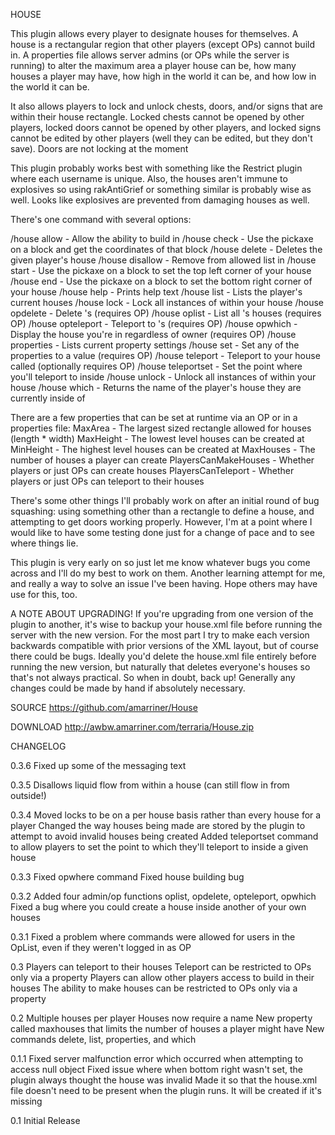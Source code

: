 HOUSE

This plugin allows every player to designate houses for themselves. A house is a rectangular region that other players (except OPs) cannot build in. A properties file allows server admins (or OPs while the server is running) to alter the maximum area a player house can be, how many houses a player may have, how high in the world it can be, and how low in the world it can be.

It also allows players to lock and unlock chests, doors, and/or signs that are within their house rectangle. Locked chests cannot be opened by other players, locked doors cannot be opened by other players, and locked signs cannot be edited by other players (well they can be edited, but they don't save). Doors are not locking at the moment

This plugin probably works best with something like the Restrict plugin where each username is unique. Also, the houses aren't immune to explosives so using rakAntiGrief or something similar is probably wise as well. Looks like explosives are prevented from damaging houses as well.

There's one command with several options:

/house allow - Allow the ability to build in /house check - Use the pickaxe on a block and get the coordinates of that block /house delete - Deletes the given player's house /house disallow - Remove from allowed list in /house start - Use the pickaxe on a block to set the top left corner of your house /house end - Use the pickaxe on a block to set the bottom right corner of your house /house help - Prints help text /house list - Lists the player's current houses /house lock - Lock all instances of within your house /house opdelete - Delete 's (requires OP) /house oplist - List all 's houses (requires OP) /house opteleport - Teleport to 's (requires OP) /house opwhich - Display the house you're in regardless of owner (requires OP) /house properties - Lists current property settings /house set - Set any of the properties to a value (requires OP) /house teleport - Teleport to your house called (optionally requires OP) /house teleportset - Set the point where you'll teleport to inside /house unlock - Unlock all instances of within your house /house which - Returns the name of the player's house they are currently inside of

There are a few properties that can be set at runtime via an OP or in a properties file: MaxArea - The largest sized rectangle allowed for houses (length * width) MaxHeight - The lowest level houses can be created at MinHeight - The highest level houses can be created at MaxHouses - The number of houses a player can create PlayersCanMakeHouses - Whether players or just OPs can create houses PlayersCanTeleport - Whether players or just OPs can teleport to their houses

There's some other things I'll probably work on after an initial round of bug squashing: using something other than a rectangle to define a house, and attempting to get doors working properly. However, I'm at a point where I would like to have some testing done just for a change of pace and to see where things lie.

This plugin is very early on so just let me know whatever bugs you come across and I'll do my best to work on them. Another learning attempt for me, and really a way to solve an issue I've been having. Hope others may have use for this, too.

A NOTE ABOUT UPGRADING! If you're upgrading from one version of the plugin to another, it's wise to backup your house.xml file before running the server with the new version. For the most part I try to make each version backwards compatible with prior versions of the XML layout, but of course there could be bugs. Ideally you'd delete the house.xml file entirely before running the new version, but naturally that deletes everyone's houses so that's not always practical. So when in doubt, back up! Generally any changes could be made by hand if absolutely necessary.

SOURCE
https://github.com/amarriner/House

DOWNLOAD
http://awbw.amarriner.com/terraria/House.zip

CHANGELOG 

0.3.6
Fixed up some of the messaging text

0.3.5
Disallows liquid flow from within a house (can still flow in from outside!)

0.3.4
Moved locks to be on a per house basis rather than every house for a player
Changed the way houses being made are stored by the plugin to attempt to avoid invalid houses being created
Added teleportset command to allow players to set the point to which they'll teleport to inside a given house

0.3.3
Fixed opwhere command Fixed house building bug

0.3.2
Added four admin/op functions oplist, opdelete, opteleport, opwhich
Fixed a bug where you could create a house inside another of your own houses

0.3.1
Fixed a problem where commands were allowed for users in the OpList, even if they weren't logged in as OP

0.3
Players can teleport to their houses
Teleport can be restricted to OPs only via a property
Players can allow other players access to build in their houses
The ability to make houses can be restricted to OPs only via a property

0.2
Multiple houses per player
Houses now require a name
New property called maxhouses that limits the number of houses a player might have
New commands delete, list, properties, and which

0.1.1
Fixed server malfunction error which occurred when attempting to access null object
Fixed issue where when bottom right wasn't set, the plugin always thought the house was invalid
Made it so that the house.xml file doesn't need to be present when the plugin runs. It will be created if it's missing

0.1 Initial Release